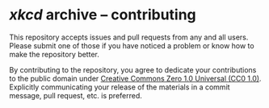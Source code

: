 # _xkcd_ archive &ndash;&nbsp;contributing

This repository accepts issues and pull requests from any and all users. Please submit one of those if you have noticed a problem or know how to make the repository better.

By contributing to the repository, you agree to dedicate your contributions to the public domain under [Creative Commons Zero&nbsp;1.0 Universal (CC0&nbsp;1.0)](./licenses/CC0-1.0.md). Explicitly communicating your release of the materials in a commit message, pull request, etc. is preferred.
